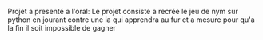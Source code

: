 Projet a presenté a l'oral:
Le projet consiste a recrée le jeu de nym sur python en jourant contre une ia qui apprendra au fur et a mesure pour qu'a la fin il soit impossible de gagner
